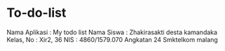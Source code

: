# To-do-list

Nama Aplikasi : My todo list
Nama Siswa : Zhakirasakti desta kamandaka
Kelas, No : Xir2, 36
NIS : 4860/1579.070
Angkatan 24 Smktelkom malang

